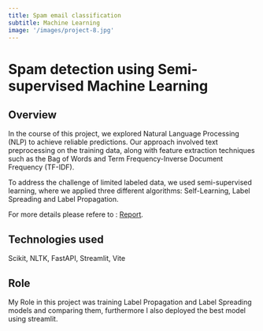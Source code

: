 ```yaml
---
title: Spam email classification
subtitle: Machine Learning
image: '/images/project-8.jpg'
---
```


# Spam detection using Semi-supervised Machine Learning

## Overview

In the course of this project, we explored Natural Language Processing (NLP) to achieve reliable predictions. Our approach involved text preprocessing on the training data, along with feature extraction techniques such as the Bag of Words and Term Frequency-Inverse Document Frequency (TF-IDF).

To address the challenge of limited labeled data, we used semi-supervised learning, where we applied three different algorithms: Self-Learning, Label Spreading and Label Propagation.

For more details please refere to : [Report](https://github.com/Devnetly/email-spam-classification/blob/main/docs/Email_Classification_SSL_Report.pdf).

## Technologies used

Scikit, NLTK, FastAPI, Streamlit, Vite

## Role

My Role in this project was training Label Propagation and Label Spreading models and comparing them, furthermore I also deployed the best model using streamlit.

